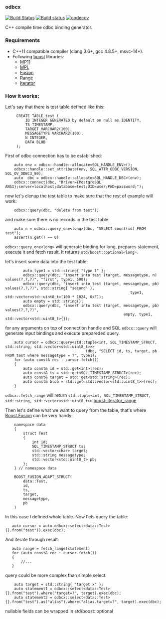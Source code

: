 ### odbcx

[![Build Status](https://travis-ci.com/serge-klim/odbcx.svg?branch=master)](https://travis-ci.com/serge-klim/odbcx)
[![Build status](https://ci.appveyor.com/api/projects/status/w9rhekv0oacw33kj?svg=true)](https://ci.appveyor.com/project/serge-klim/odbcx)
[![codecov](https://codecov.io/gh/serge-klim/odbcx/branch/master/graph/badge.svg)](https://codecov.io/gh/serge-klim/odbcx)

C++ compile time odbc binding generator.

### Requirements

* C++11 compatible compiler (clang 3.6+, gcc 4.8.5+, msvc-14+).
* Following [boost](http://www.boost.org) libraries:
  - [MP11](http://www.boost.org/doc/libs/1_68_0/libs/mp11/doc/html/mp11.html)
  - [MPL](http://www.boost.org/doc/libs/1_68_0/libs/mpl/doc/index.html)
  - [Fusion](http://www.boost.org/doc/libs/1_68_0/libs/fusion/doc/html/)
  - [Range](https://www.boost.org/doc/libs/1_68_0/libs/range/doc/html/index.html)
  - [Iterator](https://www.boost.org/doc/libs/1_68_0/libs/iterator/doc/index.html)
 

### How it works:


Let's say that there is test table defined like this:

```
	 CREATE TABLE test (
	     ID INTEGER GENERATED by default on null as IDENTITY,
	     TS TIMESTAMP,
	     TARGET VARCHAR2(100),
	     MESSAGETYPE VARCHAR2(100),
	     N INTEGER,
	     DATA BLOB
	 );
```

First of odbc connection has to be established: 
```
    auto env = odbcx::handle::allocate<SQL_HANDLE_ENV>();
    odbcx::handle::set_attribute(env, SQL_ATTR_ODBC_VERSION, SQL_OV_ODBC3_80);
    auto  dbc = odbcx::handle::allocate<SQL_HANDLE_DBC>(env);
    odbcx::connect(dbc, "Driver={PostgreSQL ANSI};server=localhost;database=test;UID=user;PWD=password;");
```

now let's clenup the test table to make sure that the rest of example will work:
```
    odbcx::query(dbc, "delete from test");
```

and make sure there is no records in the test table:
```
    auto n = odbcx::query_one<long>(dbc, "SELECT count(id) FROM test");
	assert(n.get() == 0)
```
`odbcx::query_one<long>` will generate binding for long, prepares statement, execute it and fetch result. It returns `std/boost::optional<long>`. 

let's insert some data into the test table:
```
        auto type1 = std::string{ "type 1" };
        odbcx::query(dbc, "insert into test (target, messagetype, n) values(?,?,?)", "first", type1, 500);
        odbcx::query(dbc, "insert into test (target, messagetype, pb) values(?,?,?)", std::string{ "second" },
						  		  	   				 	type1, std::vector<std::uint8_t>(100 * 1024, 0xF));
        auto empty = std::string{};
        odbcx::query(dbc, "insert into test (target, messagetype, pb) values(?,?,?)",
						  		  	   				 empty, type1, std::vector<std::uint8_t>{});
```
for any arguments on top of connection handle and SQL `odbcx::query` will generate input bindings and execute prepareded query.

```
    auto cursor = odbcx::query<std::tuple<int, SQL_TIMESTAMP_STRUCT, std::string, std::vector<std::uint8_t>>>
	 								(dbc, "SELECT id, ts, target, pb FROM test where messagetype = ?", type1);
    for (auto const& rec : cursor.fetch())
    {
        auto const& id = std::get<int>(rec);
        auto const& ts = std::get<SQL_TIMESTAMP_STRUCT>(rec);
        auto const& target = std::get<std::string>(rec);
        auto const& blob = std::get<std::vector<std::uint8_t>>(rec);
    }
```
`odbcx::fetch_range` will return `std::tuple<int, SQL_TIMESTAMP_STRUCT, std::string, std::vector<std::uint8_t>>` [boost::iterator_range](https://www.boost.org/doc/libs/1_67_0/libs/range/doc/html/range/reference/utilities/iterator_range.html)



Then let's define what we want to query from the table, that's where [Boost.Fusion](https://www.boost.org/doc/libs/1_50_0/libs/fusion/doc/html/fusion/adapted/adapt_struct.html) can be very handy:

```
	namespace data
	{
		struct Test
		{
			int id;
			SQL_TIMESTAMP_STRUCT ts;
			std::vector<char> target;
			std::string messagetype;
			std::vector<std::uint8_t> pb;
		};
	} // namespace data

	BOOST_FUSION_ADAPT_STRUCT(
		data::Test,
		id,
		ts,
		target,
		messagetype,
		pb
	)
```

In this case I defined whole table.
Now l'ets query the table:

```
   auto cursor = auto odbcx::select<data::Test>{}.from("test")).exec(dbc);
```

And iterate through result:
```
   auto range = fetch_range(statement)
   for (auto const& rec : cursor.fetch())
   {
	   //...
   }

```

query could be more complex than simple select:
```
    auto target = std::string{ "target x" };
    auto statement1 = odbcx::select<data::Test>{}.from("test").where("target=?", target).exec(dbc);
    auto statement2 = odbcx::select<data::Test>{}.from("test").as("alias").where("alias.target=?", target).exec(dbc);

```

nullable fields can be wrapped in std/boost::optional